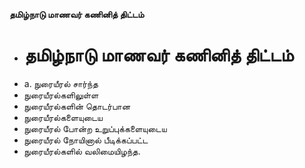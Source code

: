 **தமிழ்நாடு மாணவர் கணினித் திட்டம்**
- # தமிழ்நாடு மாணவர் கணினித் திட்டம்
- a. நுரையீரல் சார்ந்த
- நுரையீரல்களிலுள்ள
- நுரையீரல்களின் தொடர்பான
- நுரையீரல்களையுடைய
- நுரையீரல் போன்ற உறுப்புக்களையுடைய
- நுரையீரல் நோயினால் பீடிக்கப்பட்ட
- நுரையீரல்களில் வலிமையிழந்த.


